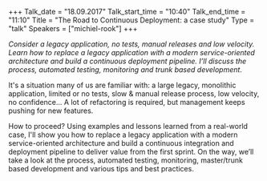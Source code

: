 +++
Talk_date = "18.09.2017"
Talk_start_time = "10:40"
Talk_end_time = "11:10"
Title = "The Road to Continuous Deployment: a case study"
Type = "talk"
Speakers = ["michiel-rook"]
+++

<p><em>Consider a legacy application, no tests, manual releases and low velocity.<br>Learn how to replace a legacy application with a modern service-oriented architecture and build a continuous deployment pipeline. I’ll discuss the process, automated testing, monitoring and trunk based development.</em></p>

<p>It's a situation many of us are familiar with: a large legacy, monolithic application, limited or no tests, slow & manual release process, low velocity, no confidence...  A lot of refactoring is required, but management keeps pushing for new features.</p>

<p>How to proceed? Using examples and lessons learned from a real-world case, I'll show you how to replace a legacy application with a modern service-oriented architecture and build a continuous integration and deployment pipeline to deliver value from the first sprint. On the way, we’ll take a look at the process, automated testing, monitoring, master/trunk based development and various tips and best practices.</p>